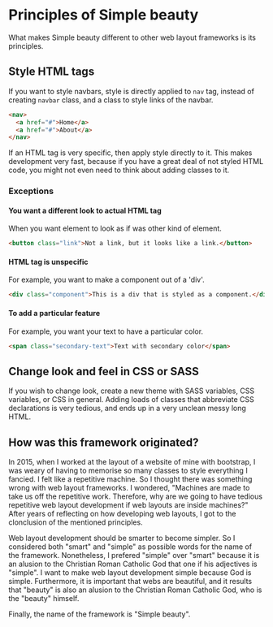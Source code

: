 # Principles of Simple beauty

What makes Simple beauty different to other web layout frameworks is its principles.

## Style HTML tags

If you want to style navbars, style is directly applied to `nav` tag, instead of creating `navbar` class, and a class to style links of the navbar.

```HTML
<nav>
  <a href="#">Home</a>
  <a href="#">About</a>
</nav>
```

If an HTML tag is very specific, then apply style directly to it.
This makes development very fast, because if you have a great deal of not styled HTML code, you might not even need to think about adding classes to it.

### Exceptions

#### You want a different look to actual HTML tag

When you want element to look as if was other kind of element.

```HTML
<button class="link">Not a link, but it looks like a link.</button>
```

#### HTML tag is unspecific

For example, you want to make a component out of a 'div'.

```HTML
<div class="component">This is a div that is styled as a component.</div>
```

#### To add a particular feature

For example, you want your text to have a particular color.

```HTML
<span class="secondary-text">Text with secondary color</span>
```

## Change look and feel in CSS or SASS

If you wish to change look, create a new theme with SASS variables, CSS variables, or CSS in general. Adding loads of classes that abbreviate CSS declarations is very tedious, and ends up in a very unclean messy long HTML.

## How was this framework originated?

In 2015, when I worked at the layout of a website of mine with bootstrap, I was weary of having to memorise so many classes to style everything I fancied. I felt like a repetitive machine. So I thought there was something wrong with web layout frameworks. I wondered, "Machines are made to take us off the repetitive work. Therefore, why are we going to have tedious repetitive web layout development if web layouts are inside machines?" After years of reflecting on how developing web layouts, I got to the clonclusion of the mentioned principles.

Web layout development should be smarter to become simpler. So I considered both "smart" and "simple" as possible words for the name of the framework. Nonetheless, I prefered "simple" over "smart" because it is an alusion to the Christian Roman Catholic God that one if his adjectives is "simple". I want to make web layout development simple because God is simple. Furthermore, it is important that webs are beautiful, and it results that "beauty" is also an alusion to the Christian Roman Catholic God, who is the "beauty" himself.

Finally, the name of the framework is "Simple beauty".
